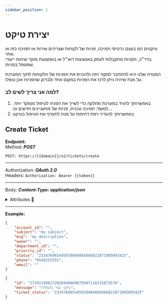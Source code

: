```yaml
---
sidebar_position: 1
---
```


# יצירת טיקט
טיקטים הם בעצם כרטיסי תמיכה, פניות של לקוחות שצריכים שירות או תמיכה כזה או אחר.  
בדר״כ, הפניות מתקבלות לעסק באמצעות דוא״ל או באמצעות מוקד שיחות ייעודי שמטפל בפניות.

המטרה שלנו היא להתחבר למקור הזה ולהכניס את הפניות של הלקוחות לתוך המערכת על מנת שיהיה ניתן לרכז את הפניות במקום אחד ולבדוק שהפניות אכן טופלו.

### למה אני צריך לשים לב?
1. באפשרותך להגיד במערכת מחלקה כדי לשייך את הפניה לטיפול ממוקד יותר. למשל:  תמיכה טכנית, פניות של מתעניינים חדשים וכו...
2. באפשרותך להגדיר רמת דחיפות על מנת לתעדף את הטיפול בטיקט


<div class="api-docs api-sec">

## Create Ticket

**Endpoint:**  
Method: ***POST***
<div class="end-point"><code>POST: https://&#123;&#123;domain&#125;&#125;/v2/tickets/create</code></div>

***
Authorization: ***OAuth 2.0***  
Headers: ``Authorization: Bearer {{token}}``
***
Body: ***Content-Type: application/json***

<details>
  <summary>Attributes 🤖</summary>
  <div class="api-att">


| Required | Key           | Value    |                      Note                     |
| :------: | ------------- | -------- | :-------------------------------------------: |
|          | account_id    | `string` |                מזהה לקוח לשיוך                |
|     ✓    | subject       | `string` |                   נושא הפניה                  |
|          | msg           | `string` |                   תוכן הפניה                  |
|          | owner         | `string` |    [מזהה משתמש אחראי](../users/users-list)    |
|          | department_id | `string` |  [מחלקת תמיכה](../tickets/ticket-departments)  |
|          | priority_id   | `string` |   [רמת דחיפות](../tickets/ticket-priorities)   |
|     ✓    | status        | `string` |    [מזהה סטטוס](../tickets/ticket-statuses)    |
|          | phone         | `string` |                                               |
|          | email         | `string` |                                               |

  </div>
</details>


***
**Example:**
```json title="Request - Status Code: 201 Created"
{
    "account_id": "",
    "subject": "my subject",
    "msg": "my description",
    "owner": "",
    "department_id": "",
    "priority_id": "",
    "status": "233476065495939904005866822871905093425",
    "phone": "0549255555",
    "email": ""
}
```

```json title="Response"
{
    "id": "271911966272026940869079307116515873576",
    "message": "טיקט נוצר בהצלחה",
    "ticket_status": "233476065495939904005866822871905093425"
}
```
</div>